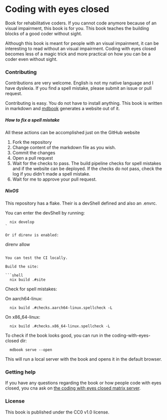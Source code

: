 # Coding with eyes closed

Book for rehabilitative coders.
If you cannot code anymore because of an visual impairment, this book is for you.
This book teaches the building blocks of a good coder without sight.

Although this book is meant for people with an visual impairment, it can be interesting to read without an visual impairment.
Coding with eyes closed becomes less of a magic trick and more practical on how you can be a coder even without sight.

### Contributing

Contributions are very welcome.
English is not my native language and I have dyslexia. 
If you find a spell mistake, please submit an issue or pull request.

Contributing is easy. 
You do not have to install anything.
This book is written in markdown and [mdbook](https://github.com/rust-lang/mdBook) generates a website out of it.

##### How to fix a spell mistake

All these actions can be accomplished just on the GitHub website

1. Fork the repository
2. Change content of the markdown file as you wish.
3. Commit the changes
4. Open a pull request
5. Wait for the checks to pass. The build pipeline checks for spell mistakes and if the website can be deployed. If the checks do not pass, check the log if you didn't made a spell mistake.
6. Wait for me to approve your pull request.

##### NixOS

This repository has a flake.
Their is a devShell defined and also an .envrc.

You can enter the devShell by running:

```shell
  nix develop
`

Or if direnv is enabled:

```
  direnv allow
```

You can test the CI locally.

Build the site:

```shell
  nix build .#site
```

Check for spell mistakes:

On aarch64-linux:
```shell
  nix build .#checks.aarch64-linux.spellcheck -L
```

On x86_64-linux:
```shell
  nix build .#checks.x86_64-linux.spellcheck -L
```

To check if the book looks good, you can run in the coding-with-eyes-closed dir:

```shell
  mdbook serve --open
```

This will run a local server with the book and opens it in the default browser.

### Getting help

If you have any questions regarding the book or how people code with eyes closed, you cna ask on [the coding with eyes closed matrix server](https://matrix.to/#/%23coding-with-eyes-closed:matrix.org).

### License

This book is published under the CC0 v1.0 license.



